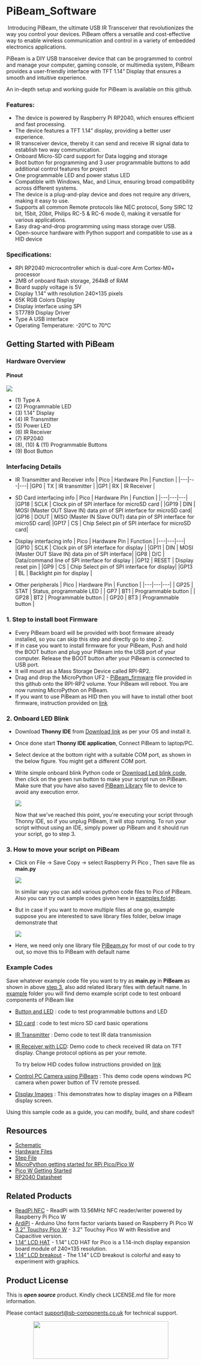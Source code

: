 # PiBeam_Software
<img src="">
Introducing PiBeam, the ultimate USB IR Transceiver that revolutionizes the way you control your devices. PiBeam offers a versatile and cost-effective way to enable wireless communication and control in a variety of embedded electronics applications.

PiBeam is a DIY USB transceiver device that can be programmed to control and manage your computer, gaming console, or multimedia system, PiBeam provides a user-friendly interface with TFT 1.14” Display that ensures a smooth and intuitive experience.

An in-depth setup and working guide for PiBeam is available on this github. 

### Features:
- The device is powered by Raspberry Pi RP2040, which ensures efficient and fast processing.
- The device features a TFT 1.14” display, providing a better user experience.
- IR transceiver device, thereby it can send and receive IR signal data to establish two way communication.
- Onboard Micro-SD card support for Data logging and storage
- Boot button for programming and 3 user programmable buttons to add additional control features for project
- One programmable LED and power status LED
- Compatible with Windows, Mac, and Linux, ensuring broad compatibility across different systems.
- The device is a plug-and-play device and does not require any drivers, making it easy to use.
- Supports all common Remote protocols like NEC protocol, Sony SIRC 12 bit, 15bit, 20bit, Philips RC-5 & RC-6 mode 0, making it versatile for various applications.
- Easy drag-and-drop programming using mass storage over USB.
- Open-source hardware with Python support and compatible to use as a HID device

### Specifications:
- RPi RP2040 microcontroller which is dual-core Arm Cortex-M0+ processor
- 2MB of onboard flash storage, 264kB of RAM
- Board supply voltage is 5V
- Display 1.14” with resolution 240×135 pixels
- 65K RGB Colors Display
- Display interface using SPI
- ST7789 Display Driver
- Type A USB interface
- Operating Temperature: -20°C to 70°C


## Getting Started with PiBeam
### Hardware Overview
#### Pinout

<img src="https://github.com/sbcshop/PiBeam_Software/blob/main/images/pibeampinout.jpg">

- (1) Type A 
- (2) Programmable LED
- (3) 1.14” Display
- (4) IR Transmitter 
- (5) Power LED
- (6) IR Receiver
- (7) RP2040
- (8), (10) & (11) Programmable Buttons
- (9) Boot Button

### Interfacing Details

- IR Transmitter and Receiver info
  | Pico | Hardware Pin | Function |
  |---|---|---|
  |GP0 | TX | IR transmitter |
  |GP1 | RX  | IR Receiver |

- SD Card interfacing info
  | Pico | Hardware Pin | Function |
  |---|---|---|
  |GP18 | SCLK | Clock pin of SPI interface for microSD card |
  |GP19 | DIN  | MOSI (Master OUT Slave IN) data pin of SPI interface for microSD card|
  |GP16 | DOUT | MISO (Master IN Slave OUT) data pin of SPI interface for microSD card|
  |GP17 | CS   | Chip Select pin of SPI interface for microSD card|

- Display interfacing info
  | Pico | Hardware Pin | Function |
  |---|---|---|
  |GP10 | SCLK | Clock pin of SPI interface for display |
  |GP11 | DIN  | MOSI (Master OUT Slave IN) data pin of SPI interface|
  |GP8 | D/C | Data/command line of SPI interface for display |
  |GP12 | RESET | Display reset pin |
  |GP9 | CS   | Chip Select pin of SPI interface for display| 
  |GP13 | BL | Backlight pin for display |

- Other peripherals
  | Pico | Hardware Pin | Function |
  |---|---|---|
  | GP25 | STAT | Status, programmable LED |
  | GP7 | BT1 | Programmable button |
  | GP28 | BT2 | Programmable button |
  | GP20 | BT3 | Programmable button |


### 1. Step to install boot Firmware
   - Every PiBeam board will be provided with boot firmware already installed, so you can skip this step and directly go to step 2.
   - If in case you want to install firmware for your PiBeam, Push and hold the BOOT button and plug your PiBeam into the USB port of your computer. Release the BOOT button after your PiBeam is connected to USB port.
   - It will mount as a Mass Storage Device called RPI-RP2.
   - Drag and drop the MicroPython UF2 - [PiBeam_firmware](https://github.com/sbcshop/PiBeam_Software/blob/main/PiBeam_firmware.uf2) file provided in this github onto the RPI-RP2 volume. Your PiBeam will reboot. You are now running MicroPython on PiBeam.
   - If you want to use PiBeam as HID then you will have to install other boot firmware, instruction provided on [link](https://github.com/sbcshop/PiBeam_Software/edit/main/examples/HID_example_circuitpython/) 

### 2. Onboard LED Blink 
   - Download **Thonny IDE** from [Download link](https://thonny.org/) as per your OS and install it.
   - Once done start **Thonny IDE application**, Connect PiBeam to laptop/PC.
   - Select device at the bottom right with a suitable COM port, as shown in the below figure. You might get a different COM port.
   - Write simple onboard blink Python code or [Download Led blink code](https://github.com/sbcshop/PiBeam_Software/blob/main/examples/onboardLED_demo.py), then click on the green run button to make your script run on PiBeam. Make sure that you have also saved [PiBeam Library]() file to device to avoid any execution error.
     
      <img src= "https://github.com/sbcshop/PiBeam_Software/blob/main/images/LED_blink.png" />
     
     Now that we've reached this point, you're executing your script through Thonny IDE, so if you unplug PiBeam, it will stop running. To run your script without using an IDE, simply power up PiBeam and it should run your script, go to step 3.

### 3. How to move your script on PiBeam
   - Click on File -> Save Copy -> select Raspberry Pi Pico , Then save file as **main.py**
     
      <img src="https://github.com/sbcshop/3.2_Touchsy_Pico_W_Resistive_Software/blob/main/images/transfer_script_pico.gif" />
   
      In similar way you can add various python code files to Pico of PiBeam. Also you can try out sample codes given here in [examples folder](https://github.com/sbcshop/PiBeam_Software/tree/main/examples). 
   
   - But in case if you want to move multiple files at one go, example suppose you are interested to save library files folder, below image demonstrate that
     
      <img src="https://github.com/sbcshop/3.2_Touchsy_Pico_W_Capacitive_Software/blob/main/images/multiple_file_transfer.gif" />
   - Here, we need only one library file [PiBeam.py](https://github.com/sbcshop/PiBeam_Software/blob/main/examples/PiBeam.py) for most of our code to try out, so move this to PiBeam with default name

   

### Example Codes
   Save whatever example code file you want to try as **main.py** in **PiBeam** as shown in above [step 3](https://github.com/sbcshop/PiBeam_Software/tree/main#3-how-to-move-your-script-on-pibeam), also add related library files with default name.
   In [example](https://github.com/sbcshop/PiBeam_Software/tree/main/examples) folder you will find demo example script code to test onboard components of PiBeam like 
   - [Button and LED](https://github.com/sbcshop/PiBeam_Software/blob/main/examples/button_demo.py) : code to test programmable buttons and LED
   - [SD card](https://github.com/sbcshop/PiBeam_Software/blob/main/examples/sdcard_demo.py) : code to test micro SD card basic operations
   - [IR Transmitter](https://github.com/sbcshop/PiBeam_Software/blob/main/examples/transmitter_demo.py) : Demo code to test IR data transmission
   - [IR Receiver with LCD](https://github.com/sbcshop/PiBeam_Software/blob/main/examples/Receiver_LCD_sdcard_demo.py): Demo code to check received IR data on TFT display. Change protocol options as per your remote.
     
     To try below HID codes follow instructions provided on [link](https://github.com/sbcshop/PiBeam_Software/tree/main/examples/HID_example_circuitpython)
   - [Control PC Camera using PiBeam](https://github.com/sbcshop/PiBeam_Software/blob/main/examples/HID_example_circuitpython/code.py) : This demo code opens windows PC camera when power button of TV remote pressed.
   - [Display Images](https://github.com/sbcshop/PiBeam_Software/blob/main/examples/HID_example_circuitpython/image_display.py) : This demonstrates how to display images on a PiBeam display screen.
   
   Using this sample code as a guide, you can modify, build, and share codes!!  
   
## Resources
  * [Schematic](https://github.com/sbcshop/PiBeam_Hardware/blob/main/Design%20Data/Sch%20PiBeam.pdf)
  * [Hardware Files](https://github.com/sbcshop/PiBeam_Hardware)
  * [Step File](https://github.com/sbcshop/PiBeam_Hardware/blob/main/Mechanical%20Data/Step%20PiBeam.step)
  * [MicroPython getting started for RPi Pico/Pico W](https://docs.micropython.org/en/latest/rp2/quickref.html)
  * [Pico W Getting Started](https://projects.raspberrypi.org/en/projects/get-started-pico-w)
  * [RP2040 Datasheet](https://datasheets.raspberrypi.com/pico/pico-datasheet.pdf)


## Related Products
  * [ReadPi NFC](https://shop.sb-components.co.uk/products/readpi-an-rfid-nfc-reader-powered-with-raspberry-pi-pico-w?variant=40478483087443) - ReadPi with 13.56MHz NFC reader/writer powered by Raspberry Pi Pico W
  * [ArdiPi](https://shop.sb-components.co.uk/collections/latest-collections/products/ardipi-uno-r3-alternative-board-based-on-pico-w) - Arduino Uno form factor variants based on Raspberry Pi Pico W
  * [3.2" Touchsy Pico W](https://shop.sb-components.co.uk/collections/pre-order/products/touchsy-3-2-touch-lcd-display-based-on-pico-w) - 3.2" Touchsy Pico W with Resistive and Capacitive version.
  * [1.14” LCD HAT](https://shop.sb-components.co.uk/products/1-14-lcd-hat-for-pico) - 1.14” LCD HAT for Pico is a 1.14-inch display expansion board module of 240×135 resolution.
  * [1.14” LCD breakout](https://shop.sb-components.co.uk/products/1-14-inch-lcd-breakout) - The 1.14” LCD breakout is colorful and easy to experiment with graphics.
    

## Product License

This is ***open source*** product. Kindly check LICENSE.md file for more information.

Please contact support@sb-components.co.uk for technical support.
<p align="center">
  <img width="360" height="100" src="https://cdn.shopify.com/s/files/1/1217/2104/files/Logo_sb_component_3.png?v=1666086771&width=300">
</p>
